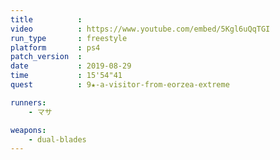 ```yaml
---
title          :
video          : https://www.youtube.com/embed/5Kgl6uQqTGI
run_type       : freestyle
platform       : ps4
patch_version  : 
date           : 2019-08-29
time           : 15'54"41
quest          : 9★-a-visitor-from-eorzea-extreme

runners:
    - マサ

weapons:
    - dual-blades
---
```

